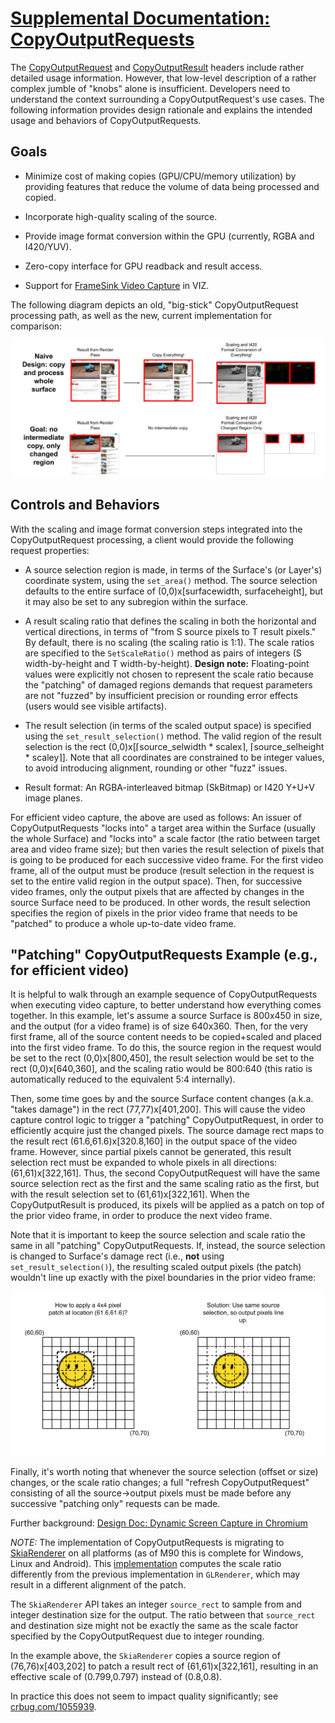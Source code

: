 
# [Supplemental Documentation: CopyOutputRequests](https://chromium.googlesource.com/chromium/src.git/+/refs/heads/master/components/viz/common/frame_sinks/README.md)

The [CopyOutputRequest](./copy_output_request.h) and
[CopyOutputResult](./copy_output_result.h) headers include rather detailed usage
information. However, that low-level description of a rather complex jumble of
"knobs" alone is insufficient. Developers need to understand the context
surrounding a CopyOutputRequest's use cases. The following information provides
design rationale and explains the intended usage and behaviors of
CopyOutputRequests.

## Goals

 * Minimize cost of making copies (GPU/CPU/memory utilization) by providing
   features that reduce the volume of data being processed and copied.

 * Incorporate high-quality scaling of the source.

 * Provide image format conversion within the GPU (currently, RGBA and
   I420/YUV).

 * Zero-copy interface for GPU readback and result access.

 * Support for [FrameSink Video
   Capture](../../service/frame_sinks/video_capture/) in VIZ.

The following diagram depicts an old, "big-stick" CopyOutputRequest processing
path, as well as the new, current implementation for comparison:

![conceptual diagram](conceptual_diagram.png)

## Controls and Behaviors

With the scaling and image format conversion steps integrated into the
CopyOutputRequest processing, a client would provide the following request
properties:

 * A source selection region is made, in terms of the Surface's (or Layer's)
   coordinate system, using the `set_area()` method. The source selection
   defaults to the entire surface of (0,0)x[surfacewidth, surfaceheight], but
   it may also be set to any subregion within the surface.

 * A result scaling ratio that defines the scaling in both the horizontal and
   vertical directions, in terms of "from S source pixels to T result pixels."
   By default, there is no scaling (the scaling ratio is 1:1). The scale ratios
   are specified to the `SetScaleRatio()` method as pairs of integers (S
   width-by-height and T width-by-height). **Design note:** Floating-point
   values were explicitly not chosen to represent the scale ratio because the
   "patching" of damaged regions demands that request parameters are not
   "fuzzed" by insufficient precision or rounding error effects (users would see
   visible artifacts).

 * The result selection (in terms of the scaled output space) is specified using
   the `set_result_selection()` method. The valid region of the result selection
   is the rect (0,0)x[⌈source_selwidth * scalex⌉, ⌈source_selheight * scaley⌉].
   Note that all coordinates are constrained to be integer values, to avoid
   introducing alignment, rounding or other "fuzz" issues.

 * Result format: An RGBA-interleaved bitmap (SkBitmap) or I420 Y+U+V image
   planes.

For efficient video capture, the above are used as follows: An issuer of
CopyOutputRequests "locks into" a target area within the Surface (usually the
whole Surface) and "locks into" a scale factor (the ratio between target area
and video frame size); but then varies the result selection of pixels that is
going to be produced for each successive video frame. For the first video frame,
all of the output must be produce (result selection in the request is set to the
entire valid region in the output space). Then, for successive video frames,
only the output pixels that are affected by changes in the source Surface need
to be produced. In other words, the result selection specifies the region of
pixels in the prior video frame that needs to be "patched" to produce a whole
up-to-date video frame.

## "Patching" CopyOutputRequests Example (e.g., for efficient video)

It is helpful to walk through an example sequence of CopyOutputRequests when
executing video capture, to better understand how everything comes together. In
this example, let's assume a source Surface is 800x450 in size, and the output
(for a video frame) is of size 640x360. Then, for the very first frame, all of
the source content needs to be copied+scaled and placed into the first video
frame. To do this, the source region in the request would be set to the rect
(0,0)x[800,450], the result selection would be set to the rect (0,0)x[640,360],
and the scaling ratio would be 800:640 (this ratio is automatically reduced to
the equivalent 5:4 internally).

Then, some time goes by and the source Surface content changes (a.k.a. "takes
damage") in the rect (77,77)x[401,200]. This will cause the video capture
control logic to trigger a "patching" CopyOutputRequest, in order to efficiently
acquire just the changed pixels. The source damage rect maps to the result rect
(61.6,61.6)x[320.8,160] in the output space of the video frame. However, since
partial pixels cannot be generated, this result selection rect must be expanded
to whole pixels in all directions: (61,61)x[322,161]. Thus, the second
CopyOutputRequest will have the same source selection rect as the first and the
same scaling ratio as the first, but with the result selection set to
(61,61)x[322,161]. When the CopyOutputResult is produced, its pixels will be
applied as a patch on top of the prior video frame, in order to produce the next
video frame.

Note that it is important to keep the source selection and scale ratio the same
in all "patching" CopyOutputRequests. If, instead, the source selection is
changed to Surface's damage rect (i.e., **not** using `set_result_selection()`),
the resulting scaled output pixels (the patch) wouldn't line up exactly with the
pixel boundaries in the prior video frame:

![Patching Source Changes into a Video Frame](patching_region.png)

Finally, it's worth noting that whenever the source selection (offset or size)
changes, or the scale ratio changes; a full "refresh CopyOutputRequest"
consisting of all the source→output pixels must be made before any successive
"patching only" requests can be made.

Further background: [Design Doc: Dynamic Screen Capture in Chromium](https://docs.google.com/document/d/1YNYaP22fepgP_MXrFXytbo0LOyx29mdCKAsQ2TZAckg/edit?usp=sharing)

*NOTE:* The implementation of CopyOutputRequests is migrating to
[SkiaRenderer](../../service/display/skia_renderer.h) on all platforms (as of
M90 this is complete for Windows, Linux and Android).  This
[implementation](../../service/display_embedder/skia_output_surface_impl_on_gpu.cc)
computes the scale ratio differently from the previous implementation in
`GLRenderer`, which may result in a different alignment of the patch.

The `SkiaRenderer` API takes an integer `source_rect` to sample from and integer
destination size for the output. The ratio between that `source_rect` and
destination size might not be exactly the same as the scale factor specified by
the CopyOutputRequest due to integer rounding.

In the example above, the `SkiaRenderer` copies a source region of
(76,76)x[403,202] to patch a result rect of (61,61)x[322,161], resulting in an
effective scale of (0.799,0.797) instead of (0.8,0.8).

In practice this does not seem to impact quality significantly; see 
[crbug.com/1055939](https://crbug.com/1055939).
